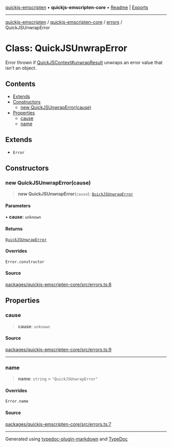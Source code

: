 [quickjs-emscripten](../../../../packages.md) • **quickjs-emscripten-core** • [Readme](../../../README.md) \| [Exports](../../../exports.md)

***

[quickjs-emscripten](../../../../packages.md) / [quickjs-emscripten-core](../../../exports.md) / [errors](../README.md) / QuickJSUnwrapError

# Class: QuickJSUnwrapError

Error thrown if [QuickJSContext#unwrapResult](../../../classes/QuickJSContext.md#unwrapresult) unwraps an error value that isn't an object.

## Contents

- [Extends](QuickJSUnwrapError.md#extends)
- [Constructors](QuickJSUnwrapError.md#constructors)
  - [new QuickJSUnwrapError(cause)](QuickJSUnwrapError.md#new-quickjsunwraperrorcause)
- [Properties](QuickJSUnwrapError.md#properties)
  - [cause](QuickJSUnwrapError.md#cause)
  - [name](QuickJSUnwrapError.md#name)

## Extends

- `Error`

## Constructors

### new QuickJSUnwrapError(cause)

> **new QuickJSUnwrapError**(`cause`): [`QuickJSUnwrapError`](QuickJSUnwrapError.md)

#### Parameters

• **cause**: `unknown`

#### Returns

[`QuickJSUnwrapError`](QuickJSUnwrapError.md)

#### Overrides

`Error.constructor`

#### Source

[packages/quickjs-emscripten-core/src/errors.ts:8](https://github.com/justjake/quickjs-emscripten/blob/main/packages/quickjs-emscripten-core/src/errors.ts#L8)

## Properties

### cause

> **cause**: `unknown`

#### Source

[packages/quickjs-emscripten-core/src/errors.ts:9](https://github.com/justjake/quickjs-emscripten/blob/main/packages/quickjs-emscripten-core/src/errors.ts#L9)

***

### name

> **name**: `string` = `"QuickJSUnwrapError"`

#### Overrides

`Error.name`

#### Source

[packages/quickjs-emscripten-core/src/errors.ts:7](https://github.com/justjake/quickjs-emscripten/blob/main/packages/quickjs-emscripten-core/src/errors.ts#L7)

***

Generated using [typedoc-plugin-markdown](https://www.npmjs.com/package/typedoc-plugin-markdown) and [TypeDoc](https://typedoc.org/)
